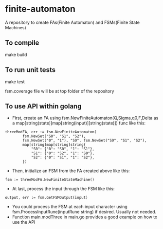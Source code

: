 # finite-automaton
A repository to create FAs(Finite Automaton) and FSMs(Finite State Machines)

## To compile

make build

## To run unit tests

make test

fsm.coverage file will be at top folder of the repository

## To use API within golang

- First, create an FA using fsm.NewFiniteAutomaton(Q,Sigma,q0,F,Delta as a map[string(state)]map[string(input)][string(state)]) func like this:
```
threeModFA, err := fsm.NewFiniteAutomaton(
		fsm.NewSet("S0", "S1", "S2"),
		fsm.NewSet("0", "1"), "S0", fsm.NewSet("S0", "S1", "S2"),
		map[string]map[string]string{
			"S0": {"0": "S0", "1": "S1"},
			"S1": {"0": "S2", "1": "S0"},
			"S2": {"0": "S1", "1": "S2"},
		})
```
- Then, initialize an FSM from the FA created above like this:
```
fsm := threeModFA.NewFiniteStateMachine()
```
- At last, process the input through the FSM like this:
```
output, err := fsm.GetFSMOutput(input)
```
- You could process the FSM at each input character using fsm.ProcessInputRune(inputRune string) if desired. Usually not needed.
- Function main.modThree in main.go provides a good example on how to use the API